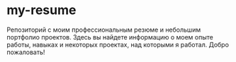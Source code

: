 # my-resume
Репозиторий с моим профессиональным резюме и небольшим портфолио проектов. Здесь вы найдете информацию о моем опыте работы, навыках и некоторых проектах, над которыми я работал. Добро пожаловать!
